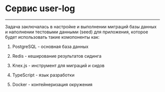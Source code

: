 # Сервис user-log
--------------------
 Задача заключалась в настройке и выполнении миграций базы данных и наполнении тестовыми данными (seed) для приложения, которое будет использовать такие комопоненты как:

 1. PostgreSQL - основная база данных

 2. Redis - кеширование результатов сидинга

 3. Knex.js - инструмент для миграций и сидов

 4. TypeScript - язык разработки

 5. Docker - контейнеризация окружения
